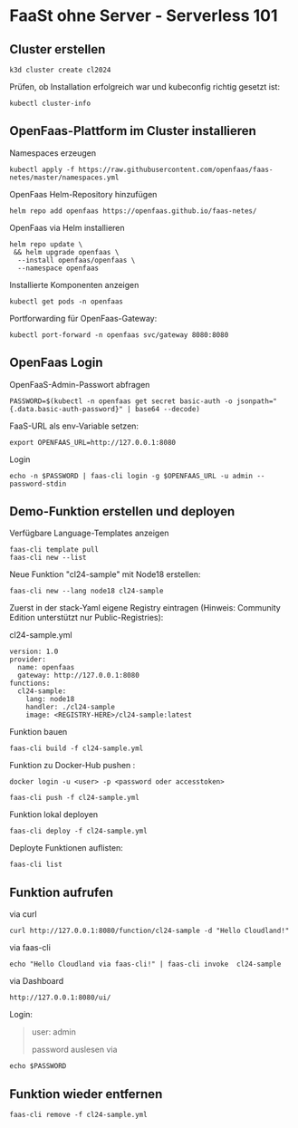 # FaaSt ohne Server - Serverless 101

## Cluster erstellen
```console
k3d cluster create cl2024
``` 
Prüfen, ob Installation erfolgreich war und kubeconfig richtig gesetzt ist:
```console
kubectl cluster-info
```
## OpenFaas-Plattform im Cluster installieren
Namespaces erzeugen
```console
kubectl apply -f https://raw.githubusercontent.com/openfaas/faas-netes/master/namespaces.yml
```
OpenFaas Helm-Repository hinzufügen
```console
helm repo add openfaas https://openfaas.github.io/faas-netes/
```

OpenFaas via Helm installieren
```console
helm repo update \
 && helm upgrade openfaas \
  --install openfaas/openfaas \
  --namespace openfaas
```

Installierte Komponenten anzeigen
```console
kubectl get pods -n openfaas
```

Portforwarding für OpenFaas-Gateway:
```console
kubectl port-forward -n openfaas svc/gateway 8080:8080
```

## OpenFaas Login
OpenFaaS-Admin-Passwort abfragen
```console
PASSWORD=$(kubectl -n openfaas get secret basic-auth -o jsonpath="{.data.basic-auth-password}" | base64 --decode)
```
FaaS-URL als env-Variable setzen:
```console
export OPENFAAS_URL=http://127.0.0.1:8080
```
Login
```console
echo -n $PASSWORD | faas-cli login -g $OPENFAAS_URL -u admin --password-stdin
```

## Demo-Funktion erstellen und deployen
Verfügbare Language-Templates anzeigen
```console
faas-cli template pull
faas-cli new --list
```
Neue Funktion "cl24-sample" mit Node18 erstellen:
```console
faas-cli new --lang node18 cl24-sample
```

Zuerst in der stack-Yaml eigene Registry eintragen (Hinweis: Community Edition unterstützt nur Public-Registries):

cl24-sample.yml
```
version: 1.0
provider:
  name: openfaas
  gateway: http://127.0.0.1:8080
functions:
  cl24-sample:
    lang: node18
    handler: ./cl24-sample
    image: <REGISTRY-HERE>/cl24-sample:latest
```

Funktion bauen
```console
faas-cli build -f cl24-sample.yml
```

Funktion zu Docker-Hub pushen :
```console
docker login -u <user> -p <password oder accesstoken>
```
```console
faas-cli push -f cl24-sample.yml
```

Funktion lokal deployen
```console
faas-cli deploy -f cl24-sample.yml
```

Deployte Funktionen auflisten:
```console
faas-cli list
```

## Funktion aufrufen
via curl
```console
curl http://127.0.0.1:8080/function/cl24-sample -d "Hello Cloudland!"
```
via faas-cli
```console
echo "Hello Cloudland via faas-cli!" | faas-cli invoke  cl24-sample
```
via Dashboard
```console
http://127.0.0.1:8080/ui/
```

Login:
> user: admin
> 
> password auslesen via
```console
echo $PASSWORD
```

## Funktion wieder entfernen
```console
faas-cli remove -f cl24-sample.yml
```

